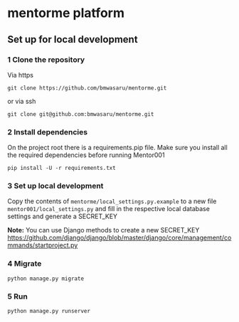 # mentorme platform

## Set up for local development

### 1 Clone the repository

Via https

    git clone https://github.com/bmwasaru/mentorme.git

or via ssh

    git clone git@github.com:bmwasaru/mentorme.git

### 2 Install dependencies
On the project root there is a requirements.pip file. Make sure you install all the required dependencies before running Mentor001

    pip install -U -r requirements.txt

### 3 Set up local development
Copy the contents of `mentorme/local_settings.py.example` to a new file `mentor001/local_settings.py` and fill in the respective local database settings and generate a SECRET_KEY


**Note:** You can use Django methods to create a new SECRET_KEY https://github.com/django/django/blob/master/django/core/management/commands/startproject.py

### 4 Migrate

    python manage.py migrate

### 5 Run

    python manage.py runserver

